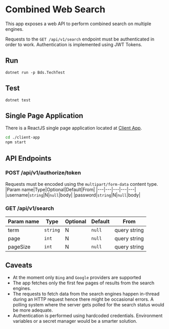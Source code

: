 # Combined Web Search
This app exposes a web API to perform combined search on multiple engines.


Requests to the `GET /api/v1/search` endpoint must be authenticated in order to work. Authentication is implemented using JWT Tokens.
## Run
```
dotnet run -p Bds.TechTest
```
## Test
```
dotnet test
```
## Single Page Application
There is a ReactJS single page application located at [Client App](./client-app).
```sh
cd ./client-app
npm start
```
## API Endpoints
### POST /api/v1/authorize/token
Requests must be encoded using the `multipart/form-data` content type.
|Param name|Type|Optional|Default|From|
|---|---|---|---|---|
|username|`string`|N|`null`|body|
|password|`string`|N|`null`|body|

### GET /api/v1/search
|Param name|Type|Optional|Default|From|
|---|---|---|---|---|
|term|`string`|N|`null`|query string|
|page|`int`|N|`null`|query string|
|pageSize|`int`|N|`null`|query string|

## Caveats
- At the moment only `Bing` and `Google` providers are supported
- The app fetches only the first few pages of results from the search engines.
- The requests to fetch data from the search engines happen in-thread during an HTTP request hence there might be occasional errors. A polling system where the server gets polled for the search status would be more adequate.
- Authentication is performed using hardcoded credentials. Environment variables or a secret manager would be a smarter solution.